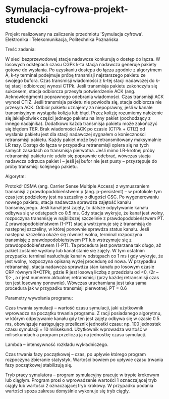 # Symulacja-cyfrowa-projekt-studencki
Projekt realizowany na zaliczenie przedmiotu 'Symulacja cyfrowa'. Elektronika i Telekomunikacja, Politechnika Poznańska

Treść zadania:

W sieci bezprzewodowej stacje nadawcze konkurują o dostęp do łącza. W losowych odstępach
czasu CGPk k-ta stacja nadawcza generuje pakiety gotowe do wysłania. Po uzyskaniu dostępu do łącza
zgodnie z algorytmem A, k-ty terminal podejmuje próbę transmisji najstarszego pakietu ze swojego
bufora. Czas transmisji wiadomości z k-tej stacji nadawczej do k-tej stacji odbiorczej wynosi CTPk. Jeśli
transmisja pakietu zakończyła się sukcesem, stacja odbiorcza przesyła potwierdzenie ACK (ang.
Acknowledgment) poprawnego odebrania wiadomości. Czas transmisji ACK wynosi CTIZ. Jeśli
transmisja pakietu nie powiodła się, stacja odbiorcza nie przesyła ACK. Odbiór pakietu uznajemy za
niepoprawny, jeśli w kanale transmisyjnym wystąpiła kolizja lub błąd. Przez kolizję rozumiemy
nałożenie się jakiejkolwiek części jednego pakietu na inny pakiet (pochodzący z innego nadajnika).
Dodatkowo każda transmisja pakietu może zakończyć się błędem TER. Brak wiadomości ACK po czasie
(CTPk + CTIZ) od wysłania pakietu jest dla stacji nadawczej sygnałem o konieczności retransmisji
pakietu. Każdy pakiet może być retransmitowany maksymalnie LR razy. Dostęp do łącza w przypadku
retransmisji opiera się na tych samych zasadach co transmisja pierwotna. Jeśli mimo LR-krotnej próby
retransmisji pakietu nie udało się poprawnie odebrać, wówczas stacja nadawcza odrzuca pakiet i – jeśli
jej bufor nie jest pusty – przystępuje do próby transmisji kolejnego pakietu.


Algorytm:

Protokół CSMA (ang. Carrier Sense Multiple Access) z wymuszaniem transmisji z
prawdopodobieństwem p (ang. p-persistent) – w protokole tym czas jest podzielony jest na szczeliny
o długości CSC. Po wygenerowaniu nowego pakietu, stacja nadawcza sprawdza zajętość kanału
transmisyjnego. Jeśli kanał jest zajęty, to dalsze odpytywanie kanału odbywa się w odstępach co 0.5
ms. Gdy stacja wykryje, że kanał jest wolny, rozpoczyna transmisję w najbliższej szczelinie z
prawdopodobieństwem PT. Z prawdopodobieństwem (1-PT) stacja wstrzymuje się z transmisją do
następnej szczeliny, w której ponownie sprawdza status kanału. Jeśli następna szczelina okaże się
również wolna, terminal rozpoczyna transmisję z prawdopodobieństwem PT lub wstrzymuje się z
prawdopodobieństwem (1-PT). Ta procedura jest powtarzana tak długo, aż pakiet zostanie wysłany lub
kanał stanie się zajęty. W tym ostatnim przypadku terminal nasłuchuje kanał w odstępach co 1 ms i
gdy wykryje, że jest wolny, rozpoczyna opisaną wyżej procedurę od nowa. W przypadku retransmisji,
stacja nadawcza sprawdza stan kanału po losowym czasie CRP równym R*CTPk, gdzie R jest losową
liczbą z przedziału od <0, (2r – 1)> , a r jest numerem aktualnej retransmisji (przy każdej retransmisji
czas ten jest losowany ponownie). Wówczas uruchamiana jest taka sama procedura jak w przypadku
transmisji pierwotnej. PT = 0.6


Parametry wywołania programu:

Czas trwania symulacji – wartość czasu symulacji, jaki użytkownik wprowadza na początku trwania
programu. Z racji posiadanego algorytmu, w którym odpytywanie kanału gdy ten jest zajęty odbywa
się w czasie 0.5 ms, obowiązuje następujący przelicznik jednostki czasu: np. 100 jednostek czasu
symulacji = 10 milisekund. Użytkownik wprowadza wartość w milisekundach a program przelicza ją
na jednostkę czasu symulacji.

Lambda – intensywność rozkładu wykładniczego.

Czas trwania fazy początkowej – czas, po upływie którego program rozpoczyna zbieranie statystyk.
Wartości bowiem po upływie czasu trwania fazy początkowej stabilizują się.

Tryb pracy symulatora – program symulacyjny pracuje w trypie krokowym lub ciągłym. Program
prosi o wprowadzenie wartości 1 oznaczającej tryb ciągły lub wartości 2 oznaczającej tryb krokowy.
W przypadku podania wartości spoza zakresu domyślnie wykonuje się tryb ciągły.
